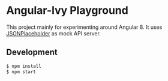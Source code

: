 # Angular-Ivy Playground

This project mainly for experimenting around Angular 8. It uses [JSONPlaceholder](https://jsonplaceholder.typicode.com/) as mock API server.

## Development
```sh
$ npm install
$ npm start
```







